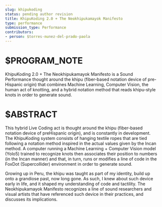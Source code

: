 ```yaml
---
slug: khipukoding
status: pending author revision
title: KhipuKoding 2.0 + The Neokhipukamayok Manifesto
type: performance
submission_type: Performance
contributors:
- person: $torres-nunez-del-prado-paola
---
```


# $PROGRAM_NOTE

KhipuKoding 2.0 + The Neokhipukamayok Manifesto is a Sound Performance thought
around the khipu (fiber-based notation device of pre-Hispanic origin) that combines Machine
Learning, Computer Vision, the human act of knotting, and a hybrid notation method that
reads khipu-style knots in order to generate sound.

# $ABSTRACT

This hybrid Live Coding act is thought around the khipu (fiber-based notation device of preHispanic 
origin), and is constantly in development. The KhipuKoding system consists of hanging
textile ropes that are tied following a notation method inspired in the actual values given by the
Incan method. A computer running a Machine Learning + Computer Vision model (Yolo5) trained
to recognize knots then associates their position to numbers (in the Incan manner) and that, in turn,
runs or modifies a line of code in the FoxDot (Supercollider) environment in order to generate
sound.

Growing up in Peru, the khipu was taught as part of my identity, build up onto a grandiose past,
now long gone. As such, I knew about such device early in life, and it shaped my understanding of
code and tactility. The Neokhipukamayok Manifesto recognizes a line of sound researchers and
visual artists that have referenced such device in their practices, and discusses its implications.
